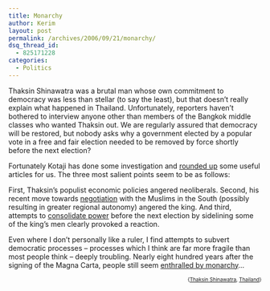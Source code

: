 ```yaml
---
title: Monarchy
author: Kerim
layout: post
permalink: /archives/2006/09/21/monarchy/
dsq_thread_id:
  - 825171228
categories:
  - Politics
---
```

Thaksin Shinawatra was a brutal man whose own commitment to democracy was less than stellar (to say the least), but that doesn&#8217;t really explain what happened in Thailand. Unfortunately, reporters haven&#8217;t bothered to interview anyone other than members of the Bangkok middle classes who wanted Thaksin out. We are regularly assured that democracy will be restored, but nobody asks why a government elected by a popular vote in a free and fair election needed to be removed by force shortly before the next election?

Fortunately Kotaji has done some investigation and <a href="http://kotaji.blogsome.com/2006/09/20/communication-from-thailand/" onclick="_gaq.push(['_trackEvent', 'outbound-article', 'http://kotaji.blogsome.com/2006/09/20/communication-from-thailand/', 'rounded up']);" >rounded up</a> some useful articles for us. The three most salient points seem to be as follows:

First, Thaksin&#8217;s populist economic policies angered neoliberals. Second, his recent move towards <a href="http://leninology.blogspot.com/2006/09/coup-in-thailand.html" onclick="_gaq.push(['_trackEvent', 'outbound-article', 'http://leninology.blogspot.com/2006/09/coup-in-thailand.html', 'negotiation']);" >negotiation</a> with the Muslims in the South (possibly resulting in greater regional autonomy) angered the king. And third, attempts to <a href="http://www.atimes.com/atimes/Southeast_Asia/HI21Ae02.html" onclick="_gaq.push(['_trackEvent', 'outbound-article', 'http://www.atimes.com/atimes/Southeast_Asia/HI21Ae02.html', 'consolidate power']);" >consolidate power</a> before the next election by sidelining some of the king&#8217;s men clearly provoked a reaction.

Even where I don&#8217;t personally like a ruler, I find attempts to subvert democratic processes &#8211; processes which I think are far more fragile than most people think &#8211; deeply troubling. Nearly eight hundred years after the signing of the Magna Carta, people still seem <a href="http://www.monarchy.net/quotations.htm" onclick="_gaq.push(['_trackEvent', 'outbound-article', 'http://www.monarchy.net/quotations.htm', 'enthralled by monarchy']);" >enthralled by monarchy</a>&#8230;  
<!-- technorati tags start -->

<div style="text-align:right;">
  <span style="font-size:x-small;">{<a href="http://www.technorati.com/tag/Thaksin Shinawatra" onclick="_gaq.push(['_trackEvent', 'outbound-article', 'http://www.technorati.com/tag/Thaksin Shinawatra', 'Thaksin Shinawatra']);"  rel="tag">Thaksin Shinawatra</a>, <a href="http://www.technorati.com/tag/Thailand" onclick="_gaq.push(['_trackEvent', 'outbound-article', 'http://www.technorati.com/tag/Thailand', 'Thailand']);"  rel="tag">Thailand</a>}</span>


<!-- technorati tags end -->

